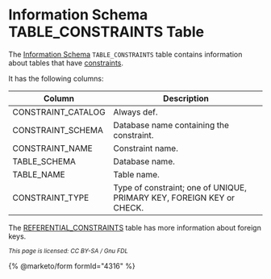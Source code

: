 
# Information Schema TABLE_CONSTRAINTS Table

The [Information Schema](../README.md) `TABLE_CONSTRAINTS` table contains information about tables that have [constraints](../../../../data-definition/constraint.md).


It has the following columns:



| Column | Description |
| --- | --- |
| CONSTRAINT_CATALOG | Always def. |
| CONSTRAINT_SCHEMA | Database name containing the constraint. |
| CONSTRAINT_NAME | Constraint name. |
| TABLE_SCHEMA | Database name. |
| TABLE_NAME | Table name. |
| CONSTRAINT_TYPE | Type of constraint; one of UNIQUE, PRIMARY KEY, FOREIGN KEY or CHECK. |



The [REFERENTIAL_CONSTRAINTS](information-schema-referential_constraints-table.md) table has more information about foreign keys.


<sub>_This page is licensed: CC BY-SA / Gnu FDL_</sub>


{% @marketo/form formId="4316" %}
